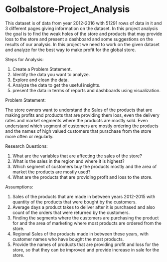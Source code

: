 # Golbalstore-Project_Analysis

This dataset is of data from year 2012-2016 with 51291 rows of data in it and 3 different pages giving information on the dataset. In this project analysis the goal is to find the weak holes of the store and products that may provide loss to the store and present a dashboard and some suggestions on the results of our analysis. In this project we need to work on the given dataset and analyze for the best way to make profit for the global store.

Steps for Analysis:
1. Create a Problem Statement.
2. Identify the data you want to analyze.
3. Explore and clean the data.
4. Analyze the data to get the useful insights.
5. present the data in terms of reports and dashboards using visualization.

Problem Statement:

The store owners want to understand the Sales of the products that are making profits and products that are providing them loss, even the delivery rates and market segments where the products are mostly sold.
	Even understand which segment of customers are mostly ordering the products and the names of high valued customers that purschase from the store more often or regularly.

Research Questions:
1. What are the variables that are affecting the sales of the store?
2. What is the sales in the region and where it is highest?
3. Which segment of customers buy the products mostly and the area of market the products are mostly used?
4. What are the products that are providing profit and loss to the store.

Assumptions:
1. Sales of the products that are made in between years 2012-2015 with quantity of the products that were bought by the customers.
2. Average days a product takes to deliver after it is purchased and also count of the orders that were returned by the customers.
3. Finding the segments where the customers are purchasing the product for and the area of marketing where most products are ordered from the store.
4. Regional Sales of the products made in between these years, with customer names who have bought the most products.
5. Provide the names of products that are providing profit and loss for the store, so that they can be improved and provide increase in sale for the store.

